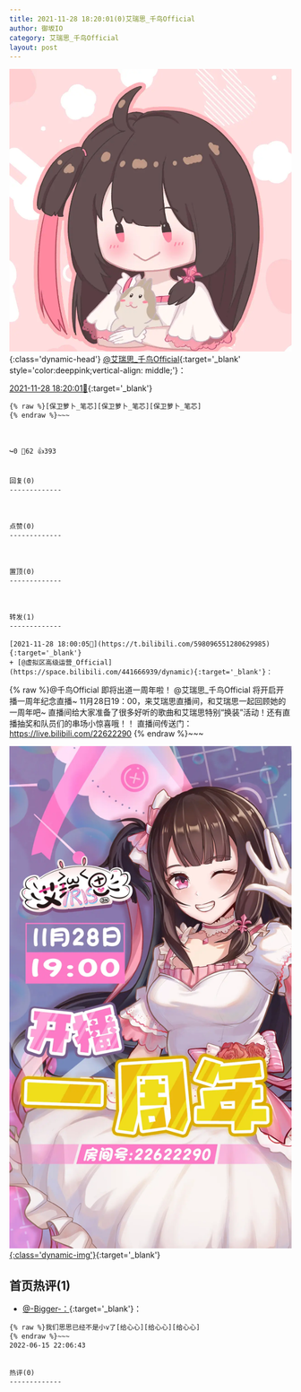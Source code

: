 ```yaml
---
title: 2021-11-28 18:20:01(0)艾瑞思_千鸟Official
author: 御坂IO
category: 艾瑞思_千鸟Official
layout: post
---
```


![img](/images/7e08840c56f251de28bdf766b647bd5fe9a5d50a.jpg){:class='dynamic-head'}
[@艾瑞思_千鸟Official](https://space.bilibili.com/1090010845/dynamic){:target='_blank' style='color:deeppink;vertical-align: middle;'}：

[2021-11-28 18:20:01🔗](https://t.bilibili.com/598101688061556319){:target='_blank'}

~~~
{% raw %}[保卫萝卜_笔芯][保卫萝卜_笔芯][保卫萝卜_笔芯]
{% endraw %}~~~



↪️0 💬62 👍393


回复(0)
-------------



点赞(0)
-------------



置顶(0)
-------------



转发(1)
-------------

[2021-11-28 18:00:05🔗](https://t.bilibili.com/598096551280629985){:target='_blank'}
+ [@虚拟区高级运营_Official](https://space.bilibili.com/441666939/dynamic){:target='_blank'}：
~~~
{% raw %}@千鸟Official 即将出道一周年啦！
@艾瑞思_千鸟Official 将开启开播一周年纪念直播~
11月28日19：00，来艾瑞思直播间，和艾瑞思一起回顾她的一周年吧~
直播间给大家准备了很多好听的歌曲和艾瑞思特别“换装”活动！还有直播抽奖和队员们的串场小惊喜哦！！
直播间传送门：https://live.bilibili.com/22622290 
{% endraw %}~~~


[![img](/images/9f915fe2f77903d7c527e1053bedf77e959109b7.jpg){:class='dynamic-img'}](/images/9f915fe2f77903d7c527e1053bedf77e959109b7.jpg){:target='_blank'}




首页热评(1)
-------------

+ [@-Bigger-：](https://space.bilibili.com/1902533/dynamic){:target='_blank'}：
~~~
{% raw %}我们思思已经不是小v了[给心心][给心心][给心心]
{% endraw %}~~~
2022-06-15 22:06:43


热评(0)
-------------



